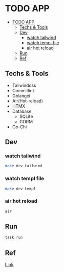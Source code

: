 # TODO APP

<!--toc:start-->

- [TODO APP](#todo-app)
  - [Techs & Tools](#techs-tools)
  - [Dev](#dev)
    - [watch tailwind](#watch-tailwind)
    - [watch templ file](#watch-templ-file)
    - [air hot reload](#air-hot-reload)
  - [Run](#run)
  - [Ref](#ref)
  <!--toc:end-->

## Techs & Tools

- Tailwindcss
- Commitlint
- Golangci
- Air(Hot-reload)
- HTMX
- Database
  - SQLite
  - GORM
- Go-Chi

## Dev

### watch tailwind

```bash
make dev-tailwind
```

### watch templ file

```bash
make dev-templ
```

### air hot reload

```bash
air
```

## Run

```bash
task run
```

## Ref

[Link](https://github.com/stackus/todos)
